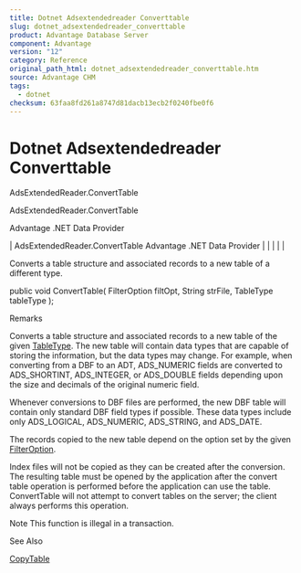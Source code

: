 ```yaml
---
title: Dotnet Adsextendedreader Converttable
slug: dotnet_adsextendedreader_converttable
product: Advantage Database Server
component: Advantage
version: "12"
category: Reference
original_path_html: dotnet_adsextendedreader_converttable.htm
source: Advantage CHM
tags:
  - dotnet
checksum: 63faa8fd261a8747d81dacb13ecb2f0240fbe0f6
---
```


# Dotnet Adsextendedreader Converttable

AdsExtendedReader.ConvertTable

AdsExtendedReader.ConvertTable

Advantage .NET Data Provider

| AdsExtendedReader.ConvertTable  Advantage .NET Data Provider |  |  |  |  |

Converts a table structure and associated records to a new table of a different type.

public void ConvertTable( FilterOption filtOpt, String strFile, TableType tableType );

Remarks

Converts a table structure and associated records to a new table of the given [TableType](dotnet_adsextendedreader_tabletype.md). The new table will contain data types that are capable of storing the information, but the data types may change. For example, when converting from a DBF to an ADT, ADS\_NUMERIC fields are converted to ADS\_SHORTINT, ADS\_INTEGER, or ADS\_DOUBLE fields depending upon the size and decimals of the original numeric field.

Whenever conversions to DBF files are performed, the new DBF table will contain only standard DBF field types if possible. These data types include only ADS\_LOGICAL, ADS\_NUMERIC, ADS\_STRING, and ADS\_DATE.

The records copied to the new table depend on the option set by the given [FilterOption](dotnet_adsextendedreader_filteroption.md).

Index files will not be copied as they can be created after the conversion. The resulting table must be opened by the application after the convert table operation is performed before the application can use the table. ConvertTable will not attempt to convert tables on the server; the client always performs this operation.

Note This function is illegal in a transaction.

See Also

[CopyTable](dotnet_adsextendedreader_copytable.md)
